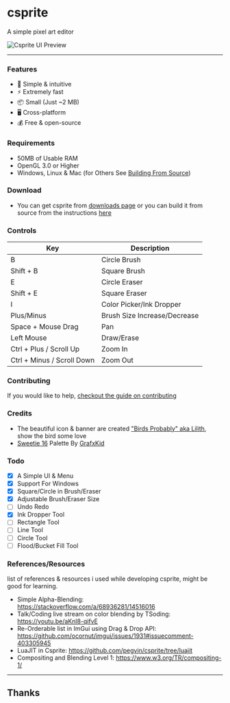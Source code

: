 # csprite
A simple pixel art editor

![Csprite UI Preview](https://github.com/csprite/csprite/assets/75035219/7d5488ee-c26c-484b-8b18-1c62457c7af0)

---
### Features
- :beginner: Simple & intuitive
- :zap: Extremely fast
- :package: Small (Just ~2 MB)
- :desktop_computer: Cross-platform
- :moneybag: Free & open-source

### Requirements
- 50MB of Usable RAM
- OpenGL 3.0 or Higher
- Windows, Linux & Mac (for Others See [Building From Source](https://csprite.github.io/wiki/latest-git/building-from-source.html))

### Download
- You can get csprite from [downloads page](https://csprite.github.io/downloads/) or you can build it from source from the instructions [here](https://csprite.github.io/wiki/latest-git/building-from-source.html)

### Controls
| Key                          | Description                  |
|------------------------------|------------------------------|
| B                            | Circle Brush                 |
| Shift + B                    | Square Brush                 |
| E                            | Circle Eraser                |
| Shift + E                    | Square Eraser                |
| I                            | Color Picker/Ink Dropper     |
| Plus/Minus                   | Brush Size Increase/Decrease |
| Space + Mouse Drag           | Pan                          |
| Left Mouse                   | Draw/Erase                   |
| Ctrl + Plus / Scroll Up      | Zoom In                      |
| Ctrl + Minus / Scroll Down   | Zoom Out                     |

### Contributing
If you would like to help, [checkout the guide on contributing](https://github.com/csprite/.github/blob/master/CONTRIBUTING.md)

### Credits
- The beautiful icon & banner are created ["Birds Probably" aka Lilith](https://www.instagram.com/birds_probably/), show the bird some love
- [Sweetie 16](https://lospec.com/palette-list/sweetie-16) Palette By [GrafxKid](http://grafxkid.tumblr.com/palettes)

### Todo
- [x] A Simple UI & Menu
- [x] Support For Windows
- [x] Square/Circle in Brush/Eraser
- [x] Adjustable Brush/Eraser Size
- [ ] Undo Redo
- [x] Ink Dropper Tool
- [ ] Rectangle Tool
- [ ] Line Tool
- [ ] Circle Tool
- [ ] Flood/Bucket Fill Tool

### References/Resources
list of references & resources i used while developing csprite, might be good for learning.

- Simple Alpha-Blending: https://stackoverflow.com/a/68936281/14516016
- Talk/Coding live stream on color blending by TSoding: https://youtu.be/aKnl8-qifvE
- Re-Orderable list in ImGui using Drag & Drop API: https://github.com/ocornut/imgui/issues/1931#issuecomment-403305945
- LuaJIT in Csprite: https://github.com/pegvin/csprite/tree/luajit
- Compositing and Blending Level 1: https://www.w3.org/TR/compositing-1/

---
## Thanks
